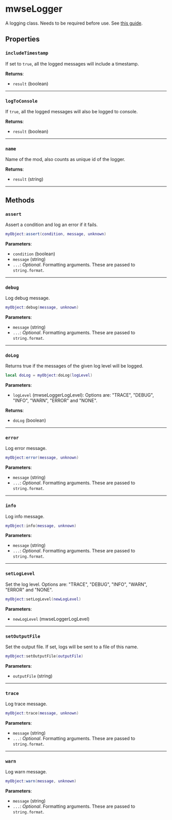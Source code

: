 # mwseLogger
<div class="search_terms" style="display: none">mwselogger</div>

<!---
	This file is autogenerated. Do not edit this file manually. Your changes will be ignored.
	More information: https://github.com/MWSE/MWSE/tree/master/docs
-->

A logging class. Needs to be required before use. See [this guide](https://mwse.github.io/MWSE/guides/logging/).

## Properties

### `includeTimestamp`
<div class="search_terms" style="display: none">includetimestamp</div>

If set to `true`, all the logged messages will include a timestamp.

**Returns**:

* `result` (boolean)

***

### `logToConsole`
<div class="search_terms" style="display: none">logtoconsole</div>

If `true`, all the logged messages will also be logged to console.

**Returns**:

* `result` (boolean)

***

### `name`
<div class="search_terms" style="display: none">name</div>

Name of the mod, also counts as unique id of the logger.

**Returns**:

* `result` (string)

***

## Methods

### `assert`
<div class="search_terms" style="display: none">assert</div>

Assert a condition and log an error if it fails.

```lua
myObject:assert(condition, message, unknown)
```

**Parameters**:

* `condition` (boolean)
* `message` (string)
* `...`: *Optional*. Formatting arguments. These are passed to `string.format`.

***

### `debug`
<div class="search_terms" style="display: none">debug</div>

Log debug message.

```lua
myObject:debug(message, unknown)
```

**Parameters**:

* `message` (string)
* `...`: *Optional*. Formatting arguments. These are passed to `string.format`.

***

### `doLog`
<div class="search_terms" style="display: none">dolog</div>

Returns true if the messages of the given log level will be logged.

```lua
local doLog = myObject:doLog(logLevel)
```

**Parameters**:

* `logLevel` (mwseLoggerLogLevel): Options are: "TRACE", "DEBUG", "INFO", "WARN", "ERROR" and "NONE".

**Returns**:

* `doLog` (boolean)

***

### `error`
<div class="search_terms" style="display: none">error</div>

Log error message.

```lua
myObject:error(message, unknown)
```

**Parameters**:

* `message` (string)
* `...`: *Optional*. Formatting arguments. These are passed to `string.format`.

***

### `info`
<div class="search_terms" style="display: none">info</div>

Log info message.

```lua
myObject:info(message, unknown)
```

**Parameters**:

* `message` (string)
* `...`: *Optional*. Formatting arguments. These are passed to `string.format`.

***

### `setLogLevel`
<div class="search_terms" style="display: none">setloglevel, loglevel</div>

Set the log level. Options are: "TRACE", "DEBUG", "INFO", "WARN", "ERROR" and "NONE".

```lua
myObject:setLogLevel(newLogLevel)
```

**Parameters**:

* `newLogLevel` (mwseLoggerLogLevel)

***

### `setOutputFile`
<div class="search_terms" style="display: none">setoutputfile, outputfile</div>

Set the output file. If set, logs will be sent to a file of this name.

```lua
myObject:setOutputFile(outputFile)
```

**Parameters**:

* `outputFile` (string)

***

### `trace`
<div class="search_terms" style="display: none">trace</div>

Log trace message.

```lua
myObject:trace(message, unknown)
```

**Parameters**:

* `message` (string)
* `...`: *Optional*. Formatting arguments. These are passed to `string.format`.

***

### `warn`
<div class="search_terms" style="display: none">warn</div>

Log warn message.

```lua
myObject:warn(message, unknown)
```

**Parameters**:

* `message` (string)
* `...`: *Optional*. Formatting arguments. These are passed to `string.format`.

